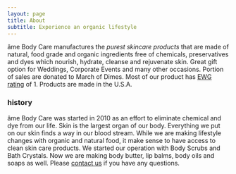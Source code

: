 ```yaml
---
layout: page
title: About
subtitle: Experience an organic lifestyle
---
```


âme Body Care manufactures the *purest skincare products* that are made of natural, food grade and organic ingredients free of chemicals, preservatives and dyes which nourish, hydrate, cleanse and rejuvenate skin. Great gift option for Weddings, Corporate Events and many other occasions. Portion of sales are donated to March of Dimes. Most of our product has [EWG rating](https://www.ewg.org/skindeep/browse/brands/6731) of 1. Products are made in the U.S.A.

### history

âme Body Care was started in 2010 as an effort to eliminate chemical and dye from our life. Skin is the largest organ of our body. Everything we put on our skin finds a way in our blood stream. While we are making lifestyle changes with organic and natural food, it make sense to have access to clean skin care products.  We started our operation with Body Scrubs and Bath Crystals. Now we are making body butter, lip balms, body oils and soaps as well. Please [contact us](care@amebody.com) if you have any questions.

